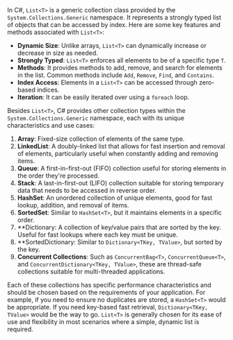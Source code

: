 In C#, `List<T>` is a generic collection class provided by the `System.Collections.Generic` namespace. It represents a strongly typed list of objects that can be accessed by index. Here are some key features and methods associated with `List<T>`:

- **Dynamic Size**: Unlike arrays, `List<T>` can dynamically increase or decrease in size as needed.
- **Strongly Typed**: `List<T>` enforces all elements to be of a specific type `T`.
- **Methods**: It provides methods to add, remove, and search for elements in the list. Common methods include `Add`, `Remove`, `Find`, and `Contains`.
- **Index Access**: Elements in a `List<T>` can be accessed through zero-based indices.
- **Iteration**: It can be easily iterated over using a `foreach` loop.

Besides `List<T>`, C# provides other collection types within the `System.Collections.Generic` namespace, each with its unique characteristics and use cases:

1. **Array**: Fixed-size collection of elements of the same type.
2. **LinkedList**: A doubly-linked list that allows for fast insertion and removal of elements, particularly useful when constantly adding and removing items.
3. **Queue**: A first-in-first-out (FIFO) collection useful for storing elements in the order they're processed.
4. **Stack**: A last-in-first-out (LIFO) collection suitable for storing temporary data that needs to be accessed in reverse order.
5. **HashSet**: An unordered collection of unique elements, good for fast lookup, addition, and removal of items.
6. **SortedSet**: Similar to `HashSet<T>`, but it maintains elements in a specific order.
7. **Dictionary: A collection of key/value pairs that are sorted by the key. Useful for fast lookups where each key must be unique.
8. **SortedDictionary: Similar to `Dictionary<TKey, TValue>`, but sorted by the key.
9. **Concurrent Collections**: Such as `ConcurrentBag<T>`, `ConcurrentQueue<T>`, and `ConcurrentDictionary<TKey, TValue>`, these are thread-safe collections suitable for multi-threaded applications.

Each of these collections has specific performance characteristics and should be chosen based on the requirements of your application. For example, if you need to ensure no duplicates are stored, a `HashSet<T>` would be appropriate. If you need key-based fast retrieval, `Dictionary<TKey, TValue>` would be the way to go. `List<T>` is generally chosen for its ease of use and flexibility in most scenarios where a simple, dynamic list is required.